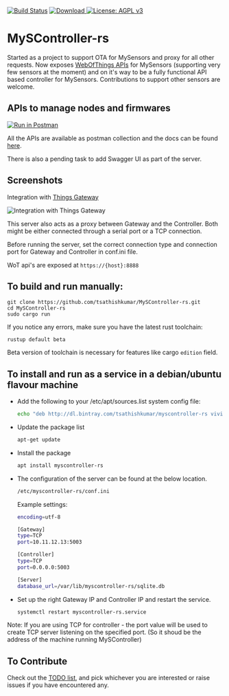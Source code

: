 [![Build Status](https://travis-ci.org/tsathishkumar/MySController-rs.svg?branch=master)](https://travis-ci.org/tsathishkumar/MySController-rs) [ ![Download](https://api.bintray.com/packages/tsathishkumar/myscontroller-rs/myscontroller-rs/images/download.svg) ](https://bintray.com/tsathishkumar/myscontroller-rs/myscontroller-rs/_latestVersion)
[![License: AGPL v3](https://img.shields.io/badge/License-AGPL%20v3-blue.svg)](LICENSE)
# MySController-rs

Started as a project to support OTA for MySensors and proxy for all other requests. Now exposes [WebOfThings APIs](https://iot.mozilla.org/specification/) for MySensors (supporting very few sensors at the moment) and on it's way to be a fully functional API based controller for MySensors. Contributions to support other sensors are welcome.

## APIs to manage nodes and firmwares
[![Run in Postman](https://run.pstmn.io/button.svg)](https://app.getpostman.com/run-collection/3f99678c26301d779ebe)

All the APIs are available as postman collection and the docs can be found [here](https://documenter.getpostman.com/view/198173/myscontroller/RWEmHGeT#1d695865-c9c4-6738-e2b5-d75b31a880b7).

There is also a pending task to add Swagger UI as part of the server.


## Screenshots

Integration with [Things Gateway](https://iot.mozilla.org/)

![Integration with Things Gateway](screenshot1.png)


This server also acts as a proxy between Gateway and the Controller. Both might be either connected through a serial port or a TCP connection.

Before running the server, set the correct connection type and connection port for Gateway and Controller in conf.ini file.

WoT api's are exposed at `https://{host}:8888`

## To build and run manually:
```
git clone https://github.com/tsathishkumar/MySController-rs.git
cd MySController-rs
sudo cargo run
```

If you notice any errors, make sure you have the latest rust toolchain:
```
rustup default beta
```
Beta version of toolchain is necessary for features like cargo `edition` field.

## To install and run as a service in a debian/ubuntu flavour machine
- Add the following to your /etc/apt/sources.list system config file:
    ```bash
    echo "deb http://dl.bintray.com/tsathishkumar/myscontroller-rs vivid main" | sudo tee -a /etc/apt/sources.list
    ```
- Update the package list
    ```bash
    apt-get update
    ```
- Install the package
    ```bash
    apt install myscontroller-rs
    ```
- The configuration of the server can be found at the below location. 
    ```bash
    /etc/myscontroller-rs/conf.ini
    ```
    Example settings:
    ```bash
    encoding=utf-8

    [Gateway]
    type=TCP
    port=10.11.12.13:5003

    [Controller]
    type=TCP
    port=0.0.0.0:5003

    [Server]
    database_url=/var/lib/myscontroller-rs/sqlite.db
    ```
- Set up the right Gateway IP and Controller IP and restart the service.
    ```bash
    systemctl restart myscontroller-rs.service
    ```


Note: If you are using TCP for controller - the port value will be used to create TCP server listening on the specified port. (So it shoud be the address of the machine running MySController)

## To Contribute
Check out the [TODO list](https://github.com/tsathishkumar/MySController-rs/wiki/TODO-list), and pick whichever you are interested or raise issues if you have encountered any.
